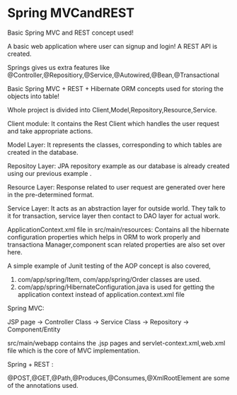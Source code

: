 # Spring MVCandREST
Basic Spring MVC and REST concept used!

A basic web application where user can signup and login!
A REST API is created.


Springs gives us extra features like @Controller,@Repositiory,@Service,@Autowired,@Bean,@Transactional

Basic Spring MVC + REST + Hibernate ORM concepts used for storing the objects into table!

Whole project is divided into Client,Model,Repository,Resource,Service.

Client module: It contains the Rest Client which handles the user request and take appropriate actions.

Model Layer: It represents the classes, corresponding to which tables are created in the database.

Repositoy Layer: JPA repository example as our database is already created using our previous example .

Resource Layer: Response related to user request are generated over here in the pre-determined format.

Service Layer: It acts as an abstraction layer for outside world. They talk to it for transaction, service layer then contact to DAO layer for actual work.


ApplicationContext.xml file  in src/main/resources: Contains all the hibernate configuration properties which helps in ORM to work properly
and transactiona Manager,component scan related properties are also set over here.
 

 
 
A simple example of Junit testing of the AOP concept is also covered,

1. com/app/spring/Item, com/app/spring/Order classes are used.
2. com/app/spring/HibernateConfiguration.java is used for getting the application context instead
   of application.context.xml file
   
   
   
   
Spring MVC:

JSP page -> Controller Class -> Service Class -> Repository -> Component/Entity

src/main/webapp contains the .jsp pages and servlet-context.xml,web.xml file which is the core of MVC implementation.



Spring + REST :

@POST,@GET,@Path,@Produces,@Consumes,@XmlRootElement are some of the annotations used.